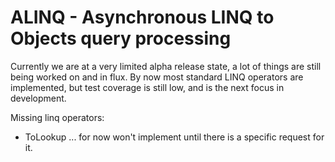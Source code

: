 # ALINQ - Asynchronous LINQ to Objects query processing

Currently we are at a very limited alpha release state, a lot of things are still
being worked on and in flux.
By now most standard LINQ operators are implemented, but test coverage is still low, and is the next
focus in development. 

Missing linq operators:
 - ToLookup ... for now won't implement until there is a specific request for it.

